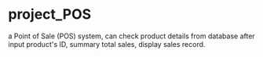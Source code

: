 # project_POS
a Point of Sale (POS) system, can check product details from database after input product's ID, summary total sales, display sales record.
